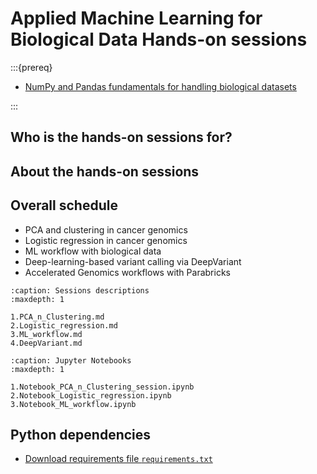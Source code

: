 # Applied Machine Learning for Biological Data Hands-on sessions

:::{prereq}

* [NumPy and Pandas fundamentals for handling biological datasets](https://coderefinery.github.io/intermediate-python-ml/#)

:::

## Who is the hands-on sessions for?

## About the hands-on sessions

## Overall schedule

* PCA and clustering in cancer genomics
* Logistic regression in cancer genomics
* ML workflow with biological data
* Deep-learning-based variant calling via DeepVariant
* Accelerated Genomics workflows with Parabricks

```{toctree}
:caption: Sessions descriptions 
:maxdepth: 1

1.PCA_n_Clustering.md
2.Logistic_regression.md
3.ML_workflow.md
4.DeepVariant.md
```

```{toctree}
:caption: Jupyter Notebooks
:maxdepth: 1

1.Notebook_PCA_n_Clustering_session.ipynb
2.Notebook_Logistic_regression.ipynb
3.Notebook_ML_workflow.ipynb
```

## Python dependencies

* [Download requirements file `requirements.txt`](test_data/requirements.txt)
